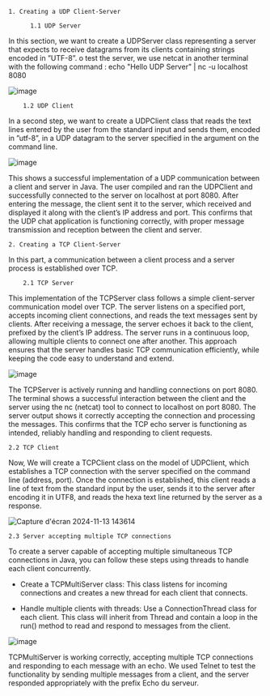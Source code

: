     1. Creating a UDP Client-Server
   
		  1.1 UDP Server

   In this section, we want to create a UDPServer class representing a server that expects
to receive datagrams from its clients containing strings encoded in ”UTF-8”.
o test the server, we use netcat in another terminal with the following command :
echo "Hello UDP Server" | nc -u localhost 8080


![image](https://github.com/user-attachments/assets/c98bbbcb-3541-4bf4-9283-962e963efa5a)


		1.2 UDP Client
In a second step, we want to create a UDPClient class that reads the text lines entered by
the user from the standard input and sends them, encoded in ”utf-8”, in a UDP datagram
to the server specified in the argument on the command line.

![image](https://github.com/user-attachments/assets/634c260f-2cab-4a57-8b92-2425ffcfc33a)

This shows a successful implementation of a UDP communication between a client and
server in Java. The user compiled and ran the UDPClient and successfully connected to
the server on localhost at port 8080.
After entering the message, the client sent it to the server, which received and displayed it
along with the client’s IP address and port. This confirms that the UDP chat application is
functioning correctly, with proper message transmission and reception between the client
and server.

	2. Creating a TCP Client-Server

In this part, a communication between a client process and a server process is established
over TCP. 

		2.1 TCP Server

This implementation of the TCPServer class follows a simple client-server communication
model over TCP. The server listens on a specified port, accepts incoming client connections, and reads the text messages sent by clients. After receiving a message, the server
echoes it back to the client, prefixed by the client’s IP address. The server runs in a continuous loop, allowing multiple clients to connect one after another. This approach ensures
that the server handles basic TCP communication efficiently, while keeping the code easy
to understand and extend.


![image](https://github.com/user-attachments/assets/59235aa7-ce4c-43ef-bb9b-c4797eb5f077)

The TCPServer is actively running and handling connections on port 8080. The terminal
shows a successful interaction between the client and the server using the nc (netcat)
tool to connect to localhost on port 8080. The server output shows it correctly accepting
the connection and processing the messages. This confirms that the TCP echo server is
functioning as intended, reliably handling and responding to client requests.

    2.2 TCP Client

Now, We will create a TCPClient class on the model of UDPClient, which establishes a TCP connection
with the server specified on the command line (address, port). Once the connection is established,
this client reads a line of text from the standard input by the user, sends it to the server
after encoding it in UTF8, and reads the hexa text line returned by the server as a response.

![Capture d'écran 2024-11-13 143614](https://github.com/user-attachments/assets/1253a136-a5e6-481c-b611-6c0908009a03)


    2.3 Server accepting multiple TCP connections
    
To create a server capable of accepting multiple simultaneous TCP connections in Java, you can follow these steps using threads to handle each client concurrently.

* Create a TCPMultiServer class: This class listens for incoming connections and creates a new thread for each client that connects.

* Handle multiple clients with threads: Use a ConnectionThread class for each client. This class will inherit from Thread and contain a loop in the run() method to read and respond to messages from the client.

![image](https://github.com/user-attachments/assets/a564d966-3d84-4bc5-99d0-63f080e02701)


  TCPMultiServer is working correctly, accepting multiple TCP connections and responding to each message with an echo. We used Telnet to test the functionality by sending multiple messages from a client, and the server responded appropriately with the prefix Echo du serveur.

